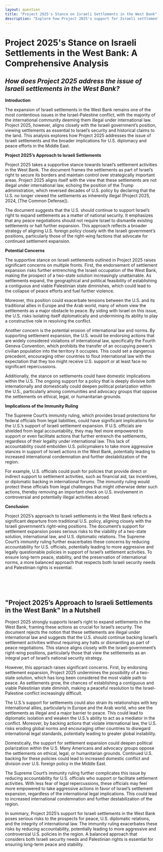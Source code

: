 ```yaml
---
layout: question
title: "Project 2025's Stance on Israeli Settlements in the West Bank"
description: "Explore how Project 2025's support for Israeli settlements in the West Bank, focusing on security and historical claims, could impact U.S. foreign policy and Middle East peace efforts."
---
```


# Project 2025's Stance on Israeli Settlements in the West Bank: A Comprehensive Analysis

## *How does Project 2025 address the issue of Israeli settlements in the West Bank?*

**Introduction**

The expansion of Israeli settlements in the West Bank remains one of the most contentious issues in the Israel-Palestine conflict, with the majority of the international community deeming them illegal under international law. Project 2025, however, aligns closely with the Israeli government’s position, viewing settlements as essential to Israel’s security and historical claims to the land. This analysis explores how Project 2025 addresses the issue of Israeli settlements and the broader implications for U.S. diplomacy and peace efforts in the Middle East.

**Project 2025’s Approach to Israeli Settlements**

Project 2025 takes a supportive stance towards Israel’s settlement activities in the West Bank. The document frames the settlements as part of Israel’s right to secure its borders and maintain control over strategically important areas. Project 2025 aligns itself with the view that these settlements are not illegal under international law, echoing the position of the Trump administration, which reversed decades of U.S. policy by declaring that the U.S. no longer viewed the settlements as inherently illegal (Project 2025, 2024, [The Common Defense]).

The document suggests that the U.S. should continue to support Israel’s right to expand settlements as a matter of national security. It emphasizes that any peace negotiations should not require Israel to dismantle existing settlements or halt further expansion. This approach reflects a broader strategy of aligning U.S. foreign policy closely with the Israeli government’s positions, particularly those of the right-wing factions that advocate for continued settlement expansion.

**Potential Concerns**

The supportive stance on Israeli settlements outlined in Project 2025 raises significant concerns on multiple fronts. First, the endorsement of settlement expansion risks further entrenching the Israeli occupation of the West Bank, making the prospect of a two-state solution increasingly unattainable. As settlements expand, the geographical and political feasibility of establishing a contiguous and viable Palestinian state diminishes, which could lead to the collapse of peace efforts and fuel further violence.

Moreover, this position could exacerbate tensions between the U.S. and its traditional allies in Europe and the Arab world, many of whom view the settlements as a major obstacle to peace. By siding with Israel on this issue, the U.S. risks isolating itself diplomatically and undermining its ability to play a constructive role in resolving the conflict.

Another concern is the potential erosion of international law and norms. By supporting settlement expansion, the U.S. would be endorsing actions that are widely considered violations of international law, specifically the Fourth Geneva Convention, which prohibits the transfer of an occupying power’s civilian population into the territory it occupies. This could set a dangerous precedent, encouraging other countries to flout international law with the expectation that they too might receive U.S. support or at least face no significant repercussions.

Additionally, the stance on settlements could have domestic implications within the U.S. The ongoing support for a policy that is deeply divisive both internationally and domestically could deepen political polarization within the U.S., particularly among communities and advocacy groups that oppose the settlements on ethical, legal, or humanitarian grounds.

**Implications of the Immunity Ruling**

The Supreme Court’s immunity ruling, which provides broad protections for federal officials from legal liabilities, could have significant implications for the U.S.’s support of Israeli settlement expansion. If U.S. officials are shielded from legal accountability, they may feel more empowered to support or even facilitate actions that further entrench the settlements, regardless of their legality under international law. This lack of accountability could embolden U.S. policymakers to take more aggressive stances in support of Israeli actions in the West Bank, potentially leading to increased international condemnation and further destabilization of the region.

For example, U.S. officials could push for policies that provide direct or indirect support to settlement activities, such as financial aid, tax incentives, or diplomatic backing in international forums. The immunity ruling would protect these officials from legal challenges that might otherwise deter such actions, thereby removing an important check on U.S. involvement in controversial and potentially illegal activities abroad.

**Conclusion**

Project 2025’s approach to Israeli settlements in the West Bank reflects a significant departure from traditional U.S. policy, aligning closely with the Israeli government’s right-wing positions. The document’s support for settlement expansion poses serious risks to the viability of a two-state solution, international law, and U.S. diplomatic relations. The Supreme Court’s immunity ruling further exacerbates these concerns by reducing accountability for U.S. officials, potentially leading to more aggressive and legally questionable policies in support of Israel’s settlement activities. To ensure long-term peace, stability, and the preservation of international norms, a more balanced approach that respects both Israeli security needs and Palestinian rights is essential.

<br><br><br>

## <span id="nutshell">"Project 2025’s Approach to Israeli Settlements in the West Bank" In a Nutshell</span>

Project 2025 strongly supports Israel’s right to expand settlements in the West Bank, framing these actions as crucial for Israel’s security. The document rejects the notion that these settlements are illegal under international law and suggests that the U.S. should continue backing Israel’s settlement activities without requiring any halts or dismantling as part of peace negotiations. This stance aligns closely with the Israeli government’s right-wing positions, particularly those that view the settlements as an integral part of Israel’s national security strategy.

However, this approach raises significant concerns. First, by endorsing settlement expansion, Project 2025 undermines the possibility of a two-state solution, which has long been considered the most viable path to peace. As settlements grow, the chances of establishing a contiguous and viable Palestinian state diminish, making a peaceful resolution to the Israel-Palestine conflict increasingly difficult.

The U.S.’s support for settlements could also strain its relationships with key international allies, particularly in Europe and the Arab world, who see the settlements as illegal and a major barrier to peace. This could lead to diplomatic isolation and weaken the U.S.’s ability to act as a mediator in the conflict. Moreover, by backing actions that violate international law, the U.S. risks eroding global norms and encouraging other countries to disregard international legal standards, potentially leading to greater global instability.

Domestically, the support for settlement expansion could deepen political polarization within the U.S. Many Americans and advocacy groups oppose the settlements on ethical, legal, or humanitarian grounds. Continued U.S. backing for these policies could lead to increased domestic conflict and division over U.S. foreign policy in the Middle East.

The Supreme Court’s immunity ruling further complicates this issue by reducing accountability for U.S. officials who support or facilitate settlement activities. With less fear of legal repercussions, these officials may feel more empowered to take aggressive actions in favor of Israel’s settlement expansion, regardless of the international legal implications. This could lead to increased international condemnation and further destabilization of the region.

In summary, Project 2025’s support for Israeli settlements in the West Bank poses serious risks to the prospects for peace, U.S. diplomatic relations, and the integrity of international law. The immunity ruling exacerbates these risks by reducing accountability, potentially leading to more aggressive and controversial U.S. policies in the region. A balanced approach that considers both Israeli security needs and Palestinian rights is essential for ensuring long-term peace and stability.
